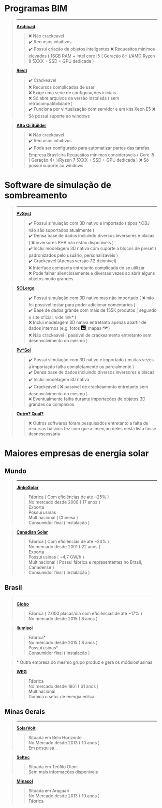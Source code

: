 # Programas BIM
>____
>[__Archicad__](https://graphisoft.com/br/solucoes/archicad)
>> ❌ Não crackeavel  
>> ✔️ Recursos intuitivos  
>> ✔️ Possui criação de objetos inteligentes
>> ❌ Requesitos minimos elevados ( 16GB RAM + intel core I5 ( Geração 8+ )/AMD Ryzen 9 5XXX + SSD + GPU dedicada )  

>[__Revit__](https://www.autodesk.com.br/products/revit/overview)
>> ✔️ Crackeavel  
>> ❌ Recursos complicados de usar  
>> ❌ Exige uma serie de configurações iniciais  
>> ❌ Só abre arquivos da versão instalada ( sem retrocompatibilidade )  
>> ✔️ Funciona por virtualização com servidor e em kits Xeon E5
>> ❌ Só possui suporte ao windows

>[__Alto Qi Builder__](https://altoqi.com.br/builder)
>> ❌ Não crackeavel  
>> ✔️ Recursos intuitivos  
>> ✔️ Pode ser configurado para automatizar partes das tarefas  
>> Empresa Brasileira
>> Requesitos minimos consideraveis ( Core I5 ( Geração 4+ )/Ryzen 7 5XXX + SSD + GPU dedicada )
>> ❌ Só possui suporte ao windows

# Software de simulação de sombreamento
>____ 
>[__PvSyst__](https://www.pvsyst.com/)
>> ✔️ Possui simulação com 3D nativo e importado ( tipos *.OBJ não são suportados atualmente )  
>> ✔️ Densa base de dados incluindo diversos inversores e placas ( ❌ inversores PHB não estão disponiveis )  
>> ✔️ Inclui modelagem 3D nativa com suporte a blocos de preset ( padronizados pelo usuário, personalizaveis )  
>> ✔️ Crackeavel (Apenas versão 7.2 diponivel)  
>> ❌ Interface compacta entretanto complicada de se utilizar  
>> ❌ Pode falhar silenciosamente e diversas vezes ao abrir alguns objetos muito grandes  

>[__SOLergo__](https://www.electrographics.com.br/produtos/solergo)
>> ✔️ Possui simulação com 3D nativo mas não importado ( ❌ não foi possivel testar para poder adicionar comentarios )  
>> ✔️ Base de dados grande com mais de 155K produtos ( segundo o site oficial, vide link* )  
>> ❌ Inclui modelagem 3D nativa entretanto apenas apartir de dados internos (e.g: fotos !["img icon"](15px.png "image icon"), mapas 🗺️)  
>> ❌ Não crackeavel ( passivel de crackeamento entretanto sem desenvolvimento do mesmo )  

>[__Pv*Sol__](https://www.solarize.com.br/software-pv-sol)
>> ✔️ Possui simulação com 3D nativo e importado ( muitas vezes a importação falha completamente ou parcialmente )  
>> ✔️ Densa base de dados incluindo diversos inversores e placas  
>> ✔️ Inclui modelagem 3D nativa  
>> ✔️ Crackeavel ( ❌ passivel de crackeamento entretanto sem desenvolvimento do mesmo )  
>> ❌ Eventualmente falha durante importações de objetos 3D grandes ou complexos  

>[__Outro? Qual?__](#software-de-simulação-de-sombreamento)
>> ❌ Outros softwares foram pesquisados entretanto a falta de recursos básicos fez com que a inserção deles nesta lista fosse desnescessária 

# Maiores empresas de energia solar

## Mundo 
>____
> [__JinkoSolar__](https://www.jinkosolar.com/en/)
>>Fábrica  ( Com eficiências de até \~25% )  
>>No mercado desde 2006 ( 17 anos )  
>>Exporta  
>>Possui usinas    
>>Multinacional ( Chinesa )  
>>Consumidor final ( instalação )  
 
> [__Canadian Solar__](https://www.canadiansolar.com/br/)
>>Fábrica ( Com eficiências de até \~24% )  
>>No mercado desde 2001 ( 22 anos )  
>>Exporta  
>>Possui usinas ( ~4,7 GW/h )  
>>Multinacional ( Possui fábrica e representantes no Brasil, Canadense )  
>>Consumidor final ( Instalação )  
    

## Brasil
>____
> [__Globo__](https://www.paineisglobobrasil.com.br/)
>>Fábrica ( 2.000 placas/dia com eficiências de até ~17% )  
>>No mercado desde 2015 ( 8 anos )  

> [__Ilumisol__](https://www.ilumisolenergiasolar.com.br/)
>>Fábrica*   
>>No mercado desde 2015 ( 8 anos )  
>>Possui usinas*  
>>Consumidor final ( Instalação )    

> \* Outra empresa do mesmo grupo produz e gera os módulos\usinas

> [__WEG__](https://weg.net)
>>Fábrica  
>>No mercado desde 1961 ( 61 anos )  
>>Multinacional  
>>Domina o setor de energia eólica

## Minas Gerais
>___
> [__SolarVolt__](https://www.solarvoltenergia.com.br/)
>>Situada em Belo Horizonte  
>>No Mercado desde 2013 ( 10 anos )  
>>Em pesquisa...

> [__Seltec__](https://www.seltecenergia.com.br/)
>>Situada em Teófilo Otoni  
>>Sem mais informações disponiveis

> [__Minasol__](https://minasolpaineis.com.br/)
>>Situada em Araguari  
>>No Mercado desde 2013 ( 10 anos )  
>>Fábrica  

